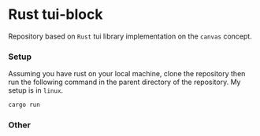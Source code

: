 # Rust tui-block

Repository based on `Rust` tui library implementation on the `canvas` concept.

### Setup

Assuming you have rust on your local machine, clone the repository then run the following command
in the parent directory of the repository. My setup is in `linux`.

```bash
cargo run
```

### Other
